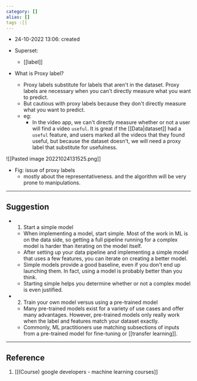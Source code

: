 ```yaml
---
category: []
alias: []
tags :[]
---
```


- 24-10-2022 13:06: created

- Superset:
	- [[label]]

- What is Proxy label?
	- Proxy labels substitute for labels that aren't in the dataset. Proxy labels are necessary when you can't directly measure what you want to predict. 
	- But cautious with proxy labels because they don't directly measure what you want to predict.
	- eg:
		- In the video app, we can't directly measure whether or not a user will find a video `useful`. It is great if the [[Data|dataset]] had a `useful` feature, and users marked all the videos that they found useful, but because the dataset doesn't, we will need a proxy label that substitute for usefulness.

![[Pasted image 20221024131525.png]]
- Fig: issue of proxy labels
	- mostly about the representativeness. and the algorithm will be very prone to manipulations.

---
## Suggestion

- 1. Start a simple model
	- When implementing a model, start simple. Most of the work in ML is on the data side, so getting a full pipeline running for a complex model is harder than iterating on the model itself. 
	- After setting up your data pipeline and implementing a simple model that uses a few features, you can iterate on creating a better model.
	- Simple models provide a good baseline, even if you don't end up launching them. In fact, using a model is probably better than you think. 
	- Starting simple helps you determine whether or not a complex model is even justified.
- 2. Train your own model versus using a pre-trained model
	- Many pre-trained models exist for a variety of use cases and offer many advantages. However, pre-trained models only really work when the label and features match your dataset exactly. 
	- Commonly, ML practitioners use matching subsections of inputs from a pre-trained model for fine-tuning or [[transfer learning]].  



---
## Reference

1. [[(Course) google developers - machine learning courses]]